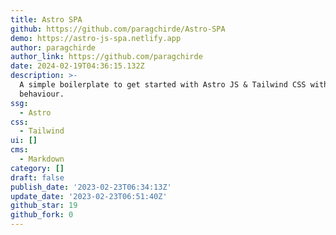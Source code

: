 ```yaml
---
title: Astro SPA
github: https://github.com/paragchirde/Astro-SPA
demo: https://astro-js-spa.netlify.app
author: paragchirde
author_link: https://github.com/paragchirde
date: 2024-02-19T04:36:15.132Z
description: >-
  A simple boilerplate to get started with Astro JS & Tailwind CSS with SPA
  behaviour.
ssg:
  - Astro
css:
  - Tailwind
ui: []
cms:
  - Markdown
category: []
draft: false
publish_date: '2023-02-23T06:34:13Z'
update_date: '2023-02-23T06:51:40Z'
github_star: 19
github_fork: 0
---
```

